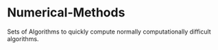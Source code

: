 # Numerical-Methods
Sets of Algorithms to quickly compute normally computationally difficult algorithms.
